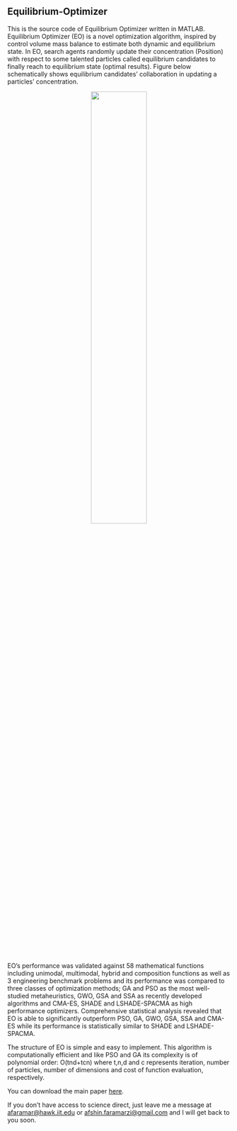 ## Equilibrium-Optimizer
This is the source code of Equilibrium Optimizer written in MATLAB.
Equilibrium Optimizer (EO) is a novel optimization algorithm, inspired by control volume mass balance to estimate both dynamic and equilibrium state. In EO, search agents randomly update their concentration (Position) with respect to some talented particles called equilibrium candidates to finally reach to equilibrium state (optimal results). Figure below schematically shows equilibrium candidates’ collaboration in updating a particles’ concentration. 

<p align="center">
  <img src="https://raw.githubusercontent.com/afshinfaramarzi/Equilibrium-Optimizer/master/Image.PNG" width="50%"/>
</p>

EO’s performance was validated against 58 mathematical functions including unimodal, multimodal, hybrid and composition functions as well as 3 engineering benchmark problems and its performance was compared to three classes of optimization methods; GA and PSO as the most well-studied metaheuristics, GWO, GSA and SSA as recently developed algorithms and CMA-ES, SHADE and LSHADE-SPACMA as high performance optimizers. Comprehensive statistical analysis revealed that EO is able to significantly outperform PSO, GA, GWO, GSA, SSA and CMA-ES while its performance is statistically similar to SHADE and LSHADE-SPACMA.

The structure of EO is simple and easy to implement. This algorithm is computationally efficient and like PSO and GA its complexity is of polynomial order: O(tnd+tcn) where t,n,d and c represents iteration, number of particles, number of dimensions and cost of function evaluation, respectively.

You can download the main paper [here](https://doi.org/10.1016/j.knosys.2019.105190).

If you don’t have access to science direct, just leave me a message at afaramar@hawk.iit.edu or 
afshin.faramarzi@gmail.com and I will get back to you soon. 
